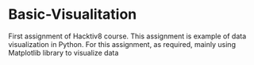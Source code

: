 # Basic-Visualitation
First assignment of Hacktiv8 course. This assignment is example of data visualization in Python. For this assignment, as required, mainly using Matplotlib library to visualize data

